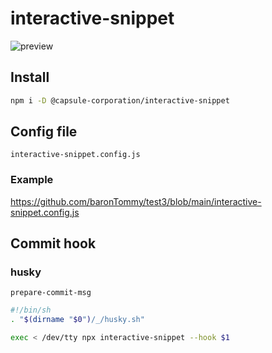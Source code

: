 # interactive-snippet

<!-- TODO パス変更 -->

![preview](https://github.com/baronTommy/test3/blob/main/media/eyeCatch.gif)

## Install

```bash
npm i -D @capsule-corporation/interactive-snippet
```

## Config file

`interactive-snippet.config.js`

### Example

<!-- TODO パス変更 -->

https://github.com/baronTommy/test3/blob/main/interactive-snippet.config.js

## Commit hook

### husky

`prepare-commit-msg`

```bash
#!/bin/sh
. "$(dirname "$0")/_/husky.sh"

exec < /dev/tty npx interactive-snippet --hook $1
```
